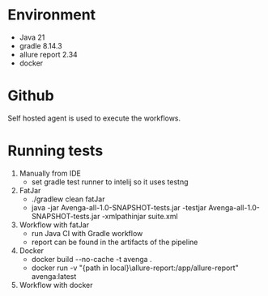 # Environment
- Java 21
- gradle 8.14.3
- allure report 2.34
- docker
# Github
Self hosted agent is used to execute the workflows.
# Running tests
  1. Manually from IDE
     - set gradle test runner to intelij so it uses testng
  2. FatJar
      - ./gradlew clean fatJar
     - java -jar Avenga-all-1.0-SNAPSHOT-tests.jar -testjar Avenga-all-1.0-SNAPSHOT-tests.jar -xmlpathinjar suite.xml
  3. Workflow with fatJar
     - run Java CI with Gradle workflow
     - report can be found in the artifacts of the pipeline
  4. Docker
     - docker build --no-cache -t avenga .
     - docker run -v "{path in local}\allure-report:/app/allure-report" avenga:latest
  5. Workflow with docker
